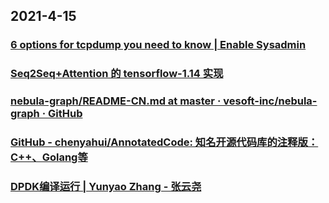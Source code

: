 
## 2021-4-15

### [6 options for tcpdump you need to know | Enable Sysadmin](https://www.redhat.com/sysadmin/tcpdump-part-2)

### [Seq2Seq+Attention 的 tensorflow-1.14 实现](https://juejin.cn/post/6950602231905746975)

### [nebula-graph/README-CN.md at master · vesoft-inc/nebula-graph · GitHub](https://github.com/vesoft-inc/nebula-graph/blob/master/README-CN.md)

### [GitHub - chenyahui/AnnotatedCode: 知名开源代码库的注释版：C++、Golang等](https://github.com/chenyahui/AnnotatedCode)

### [DPDK编译运行 | Yunyao Zhang - 张云尧](http://aidaiz.com/dpdk/index.html)